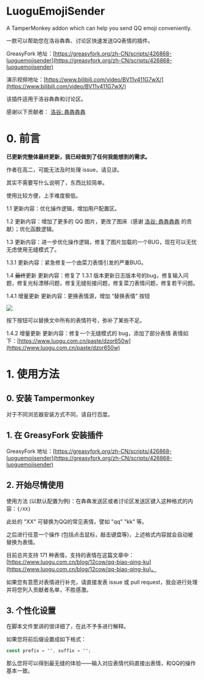 # LuoguEmojiSender

A TamperMonkey addon which can help you send QQ emoji conveniently.

一款可以帮助您在洛谷犇犇、讨论区快速发送QQ表情的插件。

GreasyFork 地址：[https://greasyfork.org/zh-CN/scripts/426868-luoguemojisender](https://greasyfork.org/zh-CN/scripts/426868-luoguemojisender)

演示视频地址：[https://www.bilibili.com/video/BV11v411G7wX/](https://www.bilibili.com/video/BV11v411G7wX/)

该插件适用于洛谷犇犇和讨论区。

感谢以下贡献者：
    [洛谷: 犇犇犇犇](https://www.luogu.com.cn/user/35998)

# 0. 前言

**已更新完整体最终更新，我已经做到了任何我能想到的需求。**

作者在高二，可能无法及时处理 issue，请见谅。

其实不需要写什么说明了，东西比较简单。

使用比较方便，上手难度极低。

1.1 更新内容：优化操作逻辑，增加用户配置区。

1.2 更新内容：增加了更多的 QQ 图片，更改了图床（感谢 [洛谷: 犇犇犇犇](https://www.luogu.com.cn/user/35998) 的贡献）；优化函数逻辑。

1.3 更新内容：进一步优化操作逻辑，修复了图片加载的一个BUG，现在可以无忧无虑使用无缝模式了。

1.3.1 更新内容：紧急修复一个由菜刀表情引发的严重BUG。

1.4 ~~最终~~更新 更新内容：修复了 1.3.1 版本更新日志版本号的bug，修复输入问题，修复光标漂移问题，修复无缝衔接问题，修复菜刀表情问题，修复若干问题。

1.4.1 增量更新 更新内容：更换表情源，增加 “替换表情” 按钮 

![](https://z3.ax1x.com/2021/05/30/2VSGDA.png)

按下按钮可以替换文中所有的表情符号，弥补了某些不足。

1.4.2 增量更新 更新内容：修复一个无缝模式的 bug，添加了部分表情 表情如下：[https://www.luogu.com.cn/paste/dzor650w](https://www.luogu.com.cn/paste/dzor650w)

# 1. 使用方法

## 0. 安装 Tampermonkey

对于不同浏览器安装方式不同，请自行百度。

## 1. 在 GreasyFork 安装插件

GreasyFork 地址：[https://greasyfork.org/zh-CN/scripts/426868-luoguemojisender](https://greasyfork.org/zh-CN/scripts/426868-luoguemojisender)

## 2. 开始尽情使用

使用方法 (以默认配置为例)：在犇犇发送区或者讨论区发送区键入这种格式的内容：`{/XX}`

此处的 "XX" 可替换为QQ的常见表情，譬如 "qq" "kk" 等。

之后进行任意一个操作 (包括点击鼠标，敲击键盘等)，上述格式内容就会自动被替换为表情。

目前总共支持 171 种表情，支持的表情在这篇文章中：    [https://www.luogu.com.cn/blog/12cow/qq-biao-qing-ku](https://www.luogu.com.cn/blog/12cow/qq-biao-qing-ku)。

如果您有意愿对表情进行补充，请直接发表 issue 或 pull request，我会进行处理并将您列入贡献者名单，不胜感激。

## 3. 个性化设置

在脚本文件里讲的很详细了，在此不予多进行解释。

如果您将前后缀设置成如下格式：
```javascript
const prefix = "", suffix = "";
```
那么您将可以得到最无缝的体验——输入对应表情代码直接出表情，和QQ的操作基本一致。

